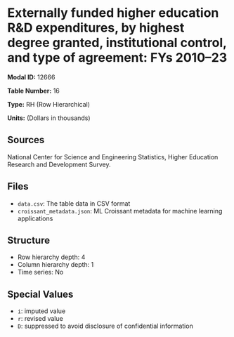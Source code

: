 # Externally funded higher education R&D expenditures, by highest degree granted, institutional control, and type of agreement: FYs 2010&#8211;23

**Modal ID:** 12666

**Table Number:** 16

**Type:** RH (Row Hierarchical)

**Units:** (Dollars in thousands)

## Sources

National Center for Science and Engineering Statistics, Higher Education Research and Development Survey.

## Files

- `data.csv`: The table data in CSV format
- `croissant_metadata.json`: ML Croissant metadata for machine learning applications

## Structure

- Row hierarchy depth: 4
- Column hierarchy depth: 1
- Time series: No

## Special Values

- `i`: imputed value
- `r`: revised value
- `D`: suppressed to avoid disclosure of confidential information

